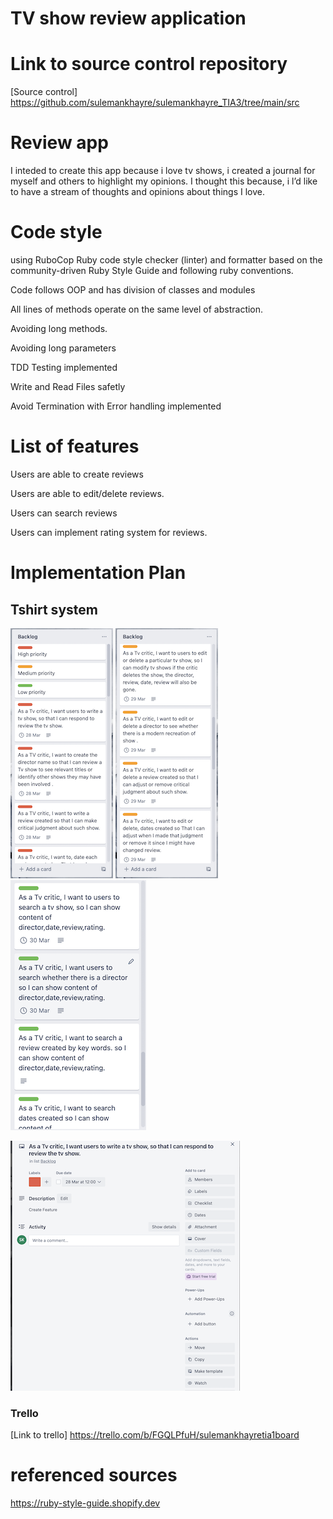 # TV show review application

# Link to source control repository 

[Source control] https://github.com/sulemankhayre/sulemankhayre_TIA3/tree/main/src


#  Review  app

I inteded to create this app because i love tv shows, i created a journal for myself and others to highlight my opinions. I thought this because, i l’d like to have a stream of thoughts and opinions about things I love.


# Code style 


using RuboCop Ruby code style checker (linter) and formatter based on the community-driven Ruby Style Guide and following ruby conventions.

Code follows OOP and has division of classes and modules

All lines of methods operate on the same level of abstraction.

Avoiding long methods.

Avoiding long parameters

TDD Testing implemented

Write and Read Files safetly 

Avoid Termination with Error handling implemented

# List of features

Users are able to create reviews

Users are able to edit/delete reviews.

Users can  search reviews

Users can implement rating system for reviews.


# Implementation Plan

## Tshirt system 

![High-Priority](./docs/High-pri.png)
![Medium-Priority](./docs/Med-pri.png)
![Low-Priority](./docs/Low-pri.png)

![Log](./docs/Log.png)

### Trello

[Link to trello] 
https://trello.com/b/FGQLPfuH/sulemankhayretia1board




















# referenced sources 

https://ruby-style-guide.shopify.dev


